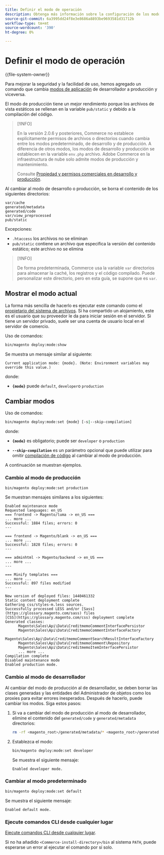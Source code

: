 ```yaml
---
title: Definir el modo de operación
description: Obtenga más información sobre la configuración de los modos de operación de Adobe Commerce.
source-git-commit: 6a3995dd24f8e3e8686a8893be9693581d31712b
workflow-type: tm+mt
source-wordcount: '390'
ht-degree: 0%

---
```



# Definir el modo de operación

{{file-system-owner}}

Para mejorar la seguridad y la facilidad de uso, hemos agregado un comando que cambia [modos de aplicación](../bootstrap/application-modes.md) de desarrollador a producción y viceversa.

El modo de producción tiene un mejor rendimiento porque los archivos de vista estáticos se rellenan en la variable `pub/static` y debido a la compilación del código.

>[!INFO]
>
>En la versión 2.0.6 y posteriores, Commerce no establece explícitamente permisos de archivos o directorios cuando cambia entre los modos predeterminado, de desarrollo y de producción. A diferencia de otros modos, los modos de desarrollo y producción se establecen en la variable `env.php` archivo. Adobe Commerce en la infraestructura de nube solo admite modos de producción y mantenimiento.
>
>Consulte [Propiedad y permisos comerciales en desarrollo y producción](../deployment/file-system-permissions.md).

Al cambiar al modo de desarrollo o producción, se borra el contenido de los siguientes directorios:

```terminal
var/cache
generated/metadata
generated/code
var/view_preprocessed
pub/static
```

Excepciones:

- `.htaccess` los archivos no se eliminan
- `pub/static` contiene un archivo que especifica la versión del contenido estático; este archivo no se elimina

>[!INFO]
>
>De forma predeterminada, Commerce usa la variable `var` directorios para almacenar la caché, los registros y el código compilado. Puede personalizar este directorio, pero en esta guía, se supone que es `var`.

## Mostrar el modo actual

La forma más sencilla de hacerlo es ejecutar este comando como el [propietario del sistema de archivos](https://devdocs.magento.com/guides/v2.4/install-gde/prereq/file-sys-perms-over.html). Si ha compartido un alojamiento, este es el usuario que su proveedor le da para iniciar sesión en el servidor. Si tiene un servidor privado, suele ser una cuenta de usuario local en el servidor de comercio.

Uso de comandos:

```bash
bin/magento deploy:mode:show
```

Se muestra un mensaje similar al siguiente:

```terminal
Current application mode: {mode}. (Note: Environment variables may override this value.)
```

donde:

- **`{mode}`** puede `default`, `developer`o `production`

## Cambiar modos

Uso de comandos:

```bash
bin/magento deploy:mode:set {mode} [-s|--skip-compilation]
```

donde:

- **`{mode}`** es obligatorio; puede ser `developer` o `production`

- **`--skip-compilation`** es un parámetro opcional que puede utilizar para omitir [compilación de código](../cli/code-compiler.md) al cambiar al modo de producción.

A continuación se muestran ejemplos.

### Cambio al modo de producción

```bash
bin/magento deploy:mode:set production
```

Se muestran mensajes similares a los siguientes:

```terminal
Enabled maintenance mode
Requested languages: en_US
=== frontend -> Magento/luma -> en_US ===
... more ...
Successful: 1884 files; errors: 0
---

=== frontend -> Magento/blank -> en_US ===
... more ...
Successful: 1828 files; errors: 0
---

=== adminhtml -> Magento/backend -> en_US ===
... more ...
---

=== Minify templates ===
... more ...
Successful: 897 files modified
---

New version of deployed files: 1440461332
Static content deployment complete
Gathering css/styles-m.less sources.
Successfully processed LESS and/or [Sass](https://glossary.magento.com/sass) files
[CSS](https://glossary.magento.com/css) deployment complete
Generated classes:
      Magento\Sales\Api\Data\CreditmemoCommentInterfacePersistor
      Magento\Sales\Api\Data\CreditmemoCommentInterfaceFactory
      Magento\Sales\Api\Data\CreditmemoCommentSearchResultInterfaceFactory
      Magento\Sales\Api\Data\CreditmemoComment\Repository
      Magento\Sales\Api\Data\CreditmemoItemInterfacePersistor
      ... more ...
Compilation complete
Disabled maintenance mode
Enabled production mode.
```

### Cambio al modo de desarrollador

Al cambiar del modo de producción al de desarrollador, se deben borrar las clases generadas y las entidades del Administrador de objetos como los proxies para evitar errores inesperados. Después de hacerlo, puede cambiar los modos. Siga estos pasos:

1. Si va a cambiar del modo de producción al modo de desarrollador, elimine el contenido del `generated/code` y `generated/metadata` directorios:

   ```bash
   rm -rf <magento_root>/generated/metadata/* <magento_root>/generated/code/*
   ```

1. Establezca el modo:

   ```bash
   bin/magento deploy:mode:set developer
   ```

   Se muestra el siguiente mensaje:

   ```terminal
   Enabled developer mode.
   ```

### Cambiar al modo predeterminado

```bash
bin/magento deploy:mode:set default
```

Se muestra el siguiente mensaje:

```terminal
Enabled default mode.
```

### Ejecute comandos CLI desde cualquier lugar

[Ejecute comandos CLI desde cualquier lugar](../cli/config-cli.md#config-install-cli-first).

Si no ha añadido `<Commerce-install-directory>/bin` al sistema `PATH`, puede esperarse un error al ejecutar el comando por sí solo.
